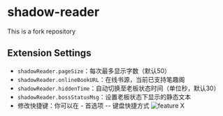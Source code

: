 # shadow-reader

This is a fork repository

## Extension Settings
* `shadowReader.pageSize`：每次最多显示字数（默认50）
* `shadowReader.onlineBookURL`：在线书源，当前已支持笔趣阁
* `shadowReader.hiddenTime`：自动切换至老板状态时间（单位秒，默认30）
* `shadowReader.bossStatusMsg`：设置老板状态下显示的静态文本
* 修改快捷键：你可以在 - 首选项 -- 键盘快捷方式
![feature X](./images/keybind.jpg)
